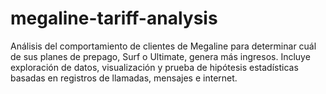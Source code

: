 # megaline-tariff-analysis
Análisis del comportamiento de clientes de Megaline para determinar cuál de sus planes de prepago, Surf o Ultimate, genera más ingresos. Incluye exploración de datos, visualización y prueba de hipótesis estadísticas basadas en registros de llamadas, mensajes e internet.
